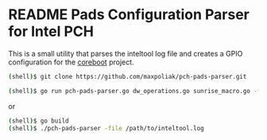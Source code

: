 README Pads Configuration Parser for Intel PCH
==============================================

This is a small utility that parses the inteltool log file and creates
a GPIO configuration for the [coreboot] project.

```bash
(shell)$ git clone https://github.com/maxpoliak/pch-pads-parser.git
```
```bash
(shell)$ go run pch-pads-parser.go dw_operations.go sunrise_macro.go -file /path/to/inteltool.log
```
or
```bash
(shell)$ go build
(shell)$ ./pch-pads-parser -file /path/to/inteltool.log
```
[coreboot]: https://github.com/coreboot/coreboot

